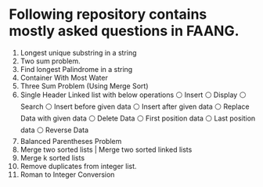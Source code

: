# Following repository contains mostly asked questions in FAANG. 
1. Longest unique substring in a string
2. Two sum problem.
3. Find longest Palindrome in a string
4. Container With Most Water 
5. Three Sum Problem (Using Merge Sort)
6. Single Header Linked list with below operations
    ⚪️ Insert
    ⚪️ Display
    ⚪️ Search
    ⚪️ Insert before given data
    ⚪️ Insert after given data
    ⚪️ Replace Data with given data
    ⚪️ Delete Data
    ⚪️ First position data
    ⚪️ Last position data
    ⚪️ Reverse Data
7. Balanced Parentheses Problem
8. Merge two sorted lists | Merge two sorted linked lists
9. Merge k sorted lists 
10. Remove duplicates from integer list.
11. Roman to Integer Conversion
